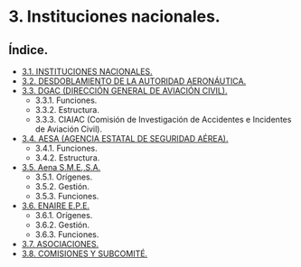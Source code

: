 
# 3. Instituciones nacionales.

## Índice.

- [3.1. INSTITUCIONES NACIONALES.](./01-3-1-INSTITUCIONES-NACIONALES.md)
- [3.2. DESDOBLAMIENTO DE LA AUTORIDAD AERONÁUTICA.](./01-3-2-DESDOBLAMIENTO-DE-LA-AUTORIDAD-AERONAUTICA.md)
- [3.3. DGAC (DIRECCIÓN GENERAL DE AVIACIÓN CIVIL).](./01-3-3-DGAC-DIRECCION-GENERAL-DE-ACIACION-CIVIL.md)
	- 3.3.1. Funciones.
	- 3.3.2. Estructura.
	- 3.3.3. CIAIAC (Comisión de Investigación de Accidentes e Incidentes de Aviación Civil).
- [3.4. AESA (AGENCIA ESTATAL DE SEGURIDAD AÉREA).](./01-3-4-AESA-AGENCIA-ESTATAL-DE-SEGURIDAD-AEREA.md)
	- 3.4.1. Funciones.
	- 3.4.2. Estructura.
- [3.5. Aena S.M.E.,S.A.](./01-3-5-AENA-SME-SA.md)
	- 3.5.1. Orígenes.
	- 3.5.2. Gestión.
	- 3.5.3. Funciones.
- [3.6. ENAIRE E.P.E.](./01-3-6-ENAIRE-EPE.md)
	- 3.6.1. Orígenes.
	- 3.6.2. Gestión.
	- 3.6.3. Funciones.
- [3.7. ASOCIACIONES.](./01-3-7-ASOCIACIONES.md)
- [3.8. COMISIONES Y SUBCOMITÉ.](./01-3-8-COMISIONES-Y-SUBCOMITE.md)

